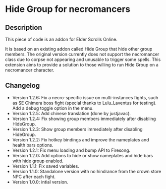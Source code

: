 # Hide Group for necromancers

## Description

This piece of code is an addon for Elder Scrolls Online.

It is based on an existing addon called Hide Group that hide other group members.
The original version currently does not support the necromancer class due to corpse not appearing and unusable to trigger some spells.
This extension aims to provide a solution to those willing to run Hide Group on a necromancer character.

## Changelog

* Version 1.2.6: Fix a necro-specific issue on multi-instances fights, such as SE Chimera boss fight (special thanks to Lulu_Laventus for testing). Add a debug toggle option in the menu.
* Version 1.2.5: Add chinese translation (done by justjavac).
* Version 1.2.4: Fix showing group members immediately after disabling HideGroup.
* Version 1.2.3: Show group members immediately after disabling HideGroup.
* Version 1.2.2: Fix hotkey bindings and improve the nameplates and health bars options. 
* Version 1.2.1: Fix menu loading and bump API to Firesong.
* Version 1.2.0: Add options to hide or show nameplates and hide bars with hide group enabled. 
* Version 1.1.1: Fix saved variables.
* Version 1.1.0: Standalone version with no hindrance from the crown store NPC after each fight.
* Version 1.0.0: intial version. 